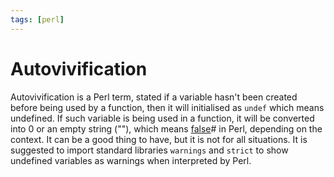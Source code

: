 ```yaml
---
tags: [perl]
---
```


# Autovivification

Autovivification is a Perl term, stated if a variable hasn't been created before
being used by a function, then it will initialised as `undef` which means
undefined. If such variable is being used in a function, it will be converted
into 0 or an empty string (""), which means [false](202207211219.md)# in Perl,
depending on the context. It can be a good thing to have, but it is not for all
situations. It is suggested to import standard libraries `warnings` and `strict`
to show undefined variables as warnings when interpreted by Perl.
